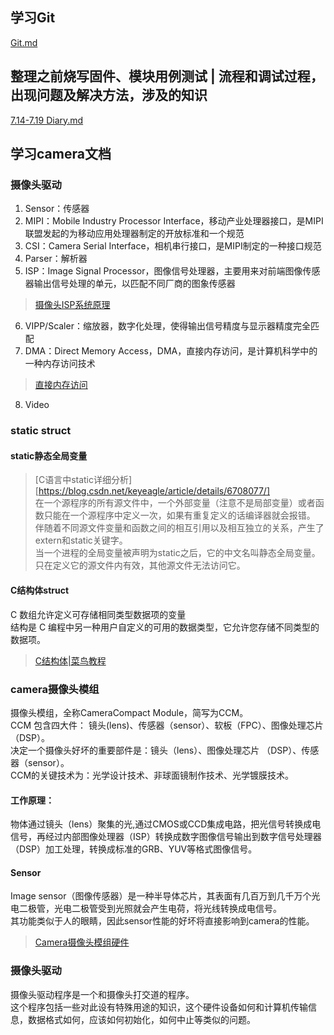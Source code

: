 ## 学习Git
[Git.md](https://github.com/beixiaoli/linux/blob/main/Git.md)

## 整理之前烧写固件、模块用例测试 | 流程和调试过程，出现问题及解决方法，涉及的知识
[7.14-7.19 Diary.md](https://github.com/beixiaoli/linux/blob/main/7.14%20-%207.19%20Diary.md)

## 学习camera文档
### 摄像头驱动
1. Sensor：传感器  
2. MIPI：Mobile Industry Processor Interface，移动产业处理器接口，是MIPI联盟发起的为移动应用处理器制定的开放标准和一个规范   
3. CSI：Camera Serial Interface，相机串行接口，是MIPI制定的一种接口规范  
4. Parser：解析器  
5. ISP：Image Signal Processor，图像信号处理器，主要用来对前端图像传感器输出信号处理的单元，以匹配不同厂商的图象传感器  
>[摄像头ISP系统原理](https://zhuanlan.zhihu.com/p/142349249)   
6. VIPP/Scaler：缩放器，数字化处理，使得输出信号精度与显示器精度完全匹配    
7. DMA：Direct Memory Access，DMA，直接内存访问，是计算机科学中的一种内存访问技术  
>[直接内存访问](https://zh.wikipedia.org/wiki/%E7%9B%B4%E6%8E%A5%E8%A8%98%E6%86%B6%E9%AB%94%E5%AD%98%E5%8F%96)
8. Video

### static struct
#### static静态全局变量
>[C语言中static详细分析][https://blog.csdn.net/keyeagle/article/details/6708077/]  
>在一个源程序的所有源文件中，一个外部变量（注意不是局部变量）或者函数只能在一个源程序中定义一次，如果有重复定义的话编译器就会报错。  
>伴随着不同源文件变量和函数之间的相互引用以及相互独立的关系，产生了extern和static关键字。  
>当一个进程的全局变量被声明为static之后，它的中文名叫静态全局变量。  
>只在定义它的源文件内有效，其他源文件无法访问它。  

#### C结构体struct
C 数组允许定义可存储相同类型数据项的变量   
结构是 C 编程中另一种用户自定义的可用的数据类型，它允许您存储不同类型的数据项。  
>[C结构体|菜鸟教程](https://www.runoob.com/cprogramming/c-structures.html)  

### camera摄像头模组
摄像头模组，全称CameraCompact Module，简写为CCM。  
CCM 包含四大件： 镜头(lens)、传感器（sensor）、软板（FPC）、图像处理芯片（DSP）。  
决定一个摄像头好坏的重要部件是：镜头（lens）、图像处理芯片 （DSP）、传感器（sensor）。  
CCM的关键技术为：光学设计技术、非球面镜制作技术、光学镀膜技术。  
#### 工作原理：
物体通过镜头（lens）聚集的光,通过CMOS或CCD集成电路，把光信号转换成电信号，再经过内部图像处理器（ISP）转换成数字图像信号输出到数字信号处理器（DSP）加工处理，转换成标准的GRB、YUV等格式图像信号。
#### Sensor  
Image sensor（图像传感器）是一种半导体芯片，其表面有几百万到几千万个光电二极管，光电二极管受到光照就会产生电荷，将光线转换成电信号。  
其功能类似于人的眼睛，因此sensor性能的好坏将直接影响到camera的性能。  

>[Camera摄像头模组硬件](https://zhuanlan.zhihu.com/p/104358826)

### 摄像头驱动
摄像头驱动程序是一个和摄像头打交道的程序。  
这个程序包括一些对此设有特殊用途的知识，这个硬件设备如何和计算机传输信息，数据格式如何，应该如何初始化，如何中止等类似的问题。




